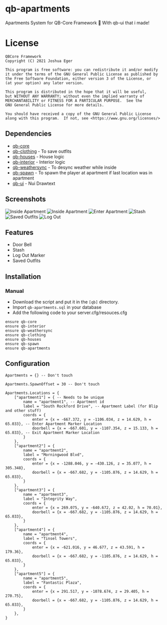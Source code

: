 # qb-apartments
Apartments System for QB-Core Framework :office:
With qb-ui that i made!

# License

    QBCore Framework
    Copyright (C) 2021 Joshua Eger

    This program is free software: you can redistribute it and/or modify
    it under the terms of the GNU General Public License as published by
    the Free Software Foundation, either version 3 of the License, or
    (at your option) any later version.

    This program is distributed in the hope that it will be useful,
    but WITHOUT ANY WARRANTY; without even the implied warranty of
    MERCHANTABILITY or FITNESS FOR A PARTICULAR PURPOSE.  See the
    GNU General Public License for more details.

    You should have received a copy of the GNU General Public License
    along with this program.  If not, see <https://www.gnu.org/licenses/>


## Dependencies
- [qb-core](https://github.com/qbcore-framework/qb-core)
- [qb-clothing](https://github.com/qbcore-framework/qb-clothing) - To save outfits
- [qb-houses](https://github.com/qbcore-framework/qb-houses) - House logic
- [qb-interior](https://github.com/qbcore-framework/qb-interior) - Interior logic
- [qb-weathersync](https://github.com/qbcore-framework/qb-weathersync) - To desync weather while inside
- [qb-spawn](https://github.com/qbcore-framework/qb-spawn) - To spawn the player at apartment if last location was in apartment
- [qb-ui](https://github.com/jaxonfromkh/qb-ui) - Nui Drawtext

## Screenshots
![Inside Apartment](https://i.imgur.com/mp3XL4Y.jpg)
![Inside Apartment](https://i.imgur.com/3DH9RFw.jpg)
![Enter Apartment](https://imgur.com/1giGyt1.png)
![Stash](https://imgur.com/t6crf4c.png)
![Saved Outfits](https://imgur.com/I0YLuQA.png)
![Log Out](https://imgur.com/q1Yx3nS.png)

## Features
- Door Bell
- Stash
- Log Out Marker
- Saved Outfits

## Installation
### Manual
- Download the script and put it in the `[qb]` directory.
- Import `qb-apartments.sql` in your database
- Add the following code to your server.cfg/resouces.cfg
```
ensure qb-core
ensure qb-interior
ensure qb-weathersync
ensure qb-clothing
ensure qb-houses
ensure qb-spawn
ensure qb-apartments
```

## Configuration
```
Apartments = {} -- Don't touch

Apartments.SpawnOffset = 30 -- Don't touch

Apartments.Locations = {
    ["apartment1"] = { -- Needs to be unique
        name = "apartment1", -- Apartment id
        label = "South Rockford Drive", -- Apartment Label (for Blip and other stuff)
        coords = {
            enter = {x = -667.372, y = -1106.034, z = 14.629, h = 65.033}, -- Enter Apartment Marker Location
            doorbell = {x = -667.601, y = -1107.354, z = 15.133, h = 65.033}, -- Exit Apartment Marker Location
        }
    },
    ["apartment2"] = {
        name = "apartment2",
        label = "Morningwood Blvd",
        coords = {
            enter = {x = -1288.046, y = -430.126, z = 35.077, h = 305.348},
            doorbell = {x = -667.682, y = -1105.876, z = 14.629, h = 65.033},
        }
    },
    ["apartment3"] = {
        name = "apartment3",
        label = "Integrity Way",
        coords = {
            enter = {x = 269.075, y = -640.672, z = 42.02, h = 70.01},
            doorbell = {x = -667.682, y = -1105.876, z = 14.629, h = 65.033},
        }
    },
    ["apartment4"] = {
        name = "apartment4",
        label = "Tinsel Towers",
        coords = {
            enter = {x = -621.016, y = 46.677, z = 43.591, h = 179.36},
            doorbell = {x = -667.682, y = -1105.876, z = 14.629, h = 65.033},
        }
    },
    ["apartment5"] = {
        name = "apartment5",
        label = "Fantastic Plaza",
        coords = {
            enter = {x = 291.517, y = -1078.674, z = 29.405, h = 270.75},
            doorbell = {x = -667.682, y = -1105.876, z = 14.629, h = 65.033},
        }
    },
}
```
